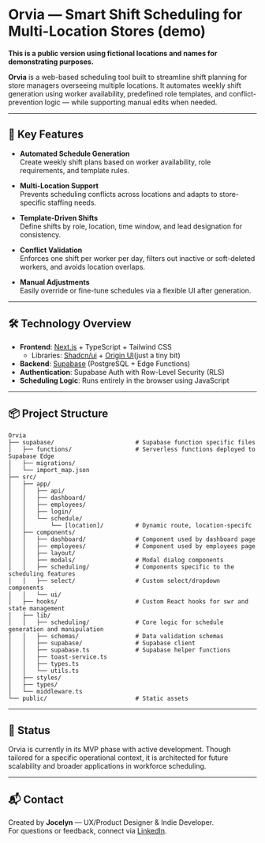 # Orvia — Smart Shift Scheduling for Multi-Location Stores (demo)

**This is a public version using fictional locations and names for demonstrating purposes.**

**Orvia** is a web-based scheduling tool built to streamline shift planning for store managers overseeing multiple locations. It automates weekly shift generation using worker availability, predefined role templates, and conflict-prevention logic — while supporting manual edits when needed.

---

## 🔑 Key Features

- **Automated Schedule Generation**  
  Create weekly shift plans based on worker availability, role requirements, and template rules.

- **Multi-Location Support**  
  Prevents scheduling conflicts across locations and adapts to store-specific staffing needs.

- **Template-Driven Shifts**  
  Define shifts by role, location, time window, and lead designation for consistency.

- **Conflict Validation**  
  Enforces one shift per worker per day, filters out inactive or soft-deleted workers, and avoids location overlaps.

- **Manual Adjustments**  
  Easily override or fine-tune schedules via a flexible UI after generation.

---

## 🛠️ Technology Overview

- **Frontend**: [Next.js](https://nextjs.org/) + TypeScript + Tailwind CSS 
  - Libraries: [Shadcn/ui](https://ui.shadcn.com/) + [Origin UI](https://originui.com/)(just a tiny bit)
- **Backend**: [Supabase](https://supabase.com/) (PostgreSQL + Edge Functions)  
- **Authentication**: Supabase Auth with Row-Level Security (RLS)  
- **Scheduling Logic**: Runs entirely in the browser using JavaScript

---

## 📦 Project Structure

```
Orvia
├── supabase/                       # Supabase function specific files
│   ├── functions/                  # Serverless functions deployed to Supabase Edge
│   ├── migrations/                                                        
│   └── import_map.json
├── src/                                                                   
│   ├── app/                                                              
│   │   ├── api/                                                           
│   │   ├── dashboard/                                                     
│   │   ├── employees/                                                     
│   │   ├── login/                                                         
│   │   └── schedule/                                                     
│   │       └── [location]/         # Dynamic route, location-specifc                                                  
│   ├── components/ 
│   │   ├── dashboard/              # Component used by dashboard page
│   │   ├── employees/              # Component used by employees page
│   │   ├── layout/                                                        
│   │   ├── modals/                 # Modal dialog components
│   │   ├── scheduling/             # Components specific to the scheduling features
│   │   ├── select/                 # Custom select/dropdown components
│   │   └── ui/                                                            
│   ├── hooks/                      # Custom React hooks for swr and state management
│   ├── lib/                                                               
│   │   ├── scheduling/             # Core logic for schedule generation and manipulation
│   │   ├── schemas/                # Data validation schemas 
│   │   ├── supabase/               # Supabase client    
│   │   ├── supabase.ts             # Supabase helper functions
│   │   ├── toast-service.ts
│   │   ├── types.ts
│   │   └── utils.ts
│   ├── styles/                                                            
│   ├── types/  
│   └── middleware.ts                                                           
└── public/                         # Static assets
``` 

---

## 👀 Status

Orvia is currently in its MVP phase with active development. Though tailored for a specific operational context, it is architected for future scalability and broader applications in workforce scheduling.

---

## 📬 Contact

Created by **Jocelyn** — UX/Product Designer & Indie Developer.  
For questions or feedback, connect via [LinkedIn](https://www.linkedin.com/in/jzsun2).
